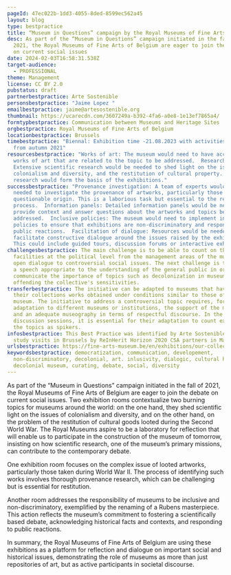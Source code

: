 ```yaml
---
pageId: 47ec022b-1dd3-4055-8ded-8599ec562a45
layout: blog
type: bestpractice
title: “Museum in Questions” campaign by the Royal Museums of Fine Arts of Belgium
desc: As part of the “Museum in Questions” campaign initiated in the fall of
  2021, the Royal Museums of Fine Arts of Belgium are eager to join the debate
  on current social issues
date: 2024-02-03T16:58:31.538Z
target-audience:
  - PROFESSIONAL
theme: Management
license: CC BY 2.0
pubstatus: draft
partnerbestpractice: Arte Sostenible
personsbestpractice: "Jaime Lopez "
emailbestpractice: jaime@artesostenible.org
thumbnail: https://ucarecdn.com/3607249a-b392-4fa6-a0e8-1e13ef7865a4/
formtypbestpractice: Communication between Museums and Heritage Sites
orgbestpractice: Royal Museums of Fine Arts of Belgium
locationbestpractice: Brussels
timebestpractice: "Biennal: Exhibition time -21.08.2023 with activities starting
  from autumn 2021"
resourcesbestpractice: "Works of art: The museum would need to have access to
  works of art that are related to the topic to be addressed.  Research:
  Extensive scientific research would be needed to shed light on the issues of
  colonialism and diversity, and the restitution of cultural property. This
  research would form the basis of the exhibitions."
successbestpractice: "Provenance investigation: A team of experts would be
  needed to investigate the provenance of artworks, particularly those of
  questionable origin. This is a laborious task but essential to the restitution
  process.  Information panels: Detailed information panels would be needed to
  provide context and answer questions about the artworks and topics being
  addressed.  Inclusive policies: The museum would need to implement inclusive
  policies to ensure that exhibitions are non-discriminatory and responsive to
  public reactions.  Facilitation of dialogue: Resources would be needed to
  facilitate constructive dialogue around the issues raised by the exhibitions.
  This could include guided tours, discussion forums or interactive exhibits."
challengesbestpractice: The main challenge is to be able to count on the
  facilities at the political level from the management areas of the museums to
  open dialogue to controversial social issues. The next challenge is to design
  a speech appropriate to the understanding of the general public in order to
  communicate the importance of topics such as decolonization in museums without
  offending the collective's sensitivities.
transferbestpractice: The initiative can be adapted to museums that have in
  their collections works obtained under conditions similar to those of this
  museum. The initiative to address a controversial topic requires, for its
  adaptation to different museums or institutions, the support of the management
  and an adequate museography in terms of respectful discourse. In the case of
  discussion sessions, it is essential for their adaptation to count experts on
  the topics as spikers.
infosbestpractice: This Best Practice was identified by Arte Sostenible during
  study visits in Brussels by ReInHerit Horizon 2020 CSA partners in May 2023.
urlsbestpractice: https://fine-arts-museum.be/en/exhibitions/our-collection-in-question
keywordsbestpractice: democratization, communication, developement,
  non-discriminatory, decolonial, art. inlusivity, dialogic, cultural heritage,
  decolonial museum, curating, debate, social, diversity
---
```

As part of the “Museum in Questions” campaign initiated in the fall of 2021, the Royal Museums of Fine Arts of Belgium are eager to join the debate on current social issues. Two exhibition rooms contextualize two burning topics for museums around the world: on the one hand, they shed scientific light on the issues of colonialism and diversity, and on the other hand, on the problem of the restitution of cultural goods looted during the Second World War. The Royal Museums aspire to be a laboratory for reflection that will enable us to participate in the construction of the museum of tomorrow, insisting on how scientific research, one of the museum’s primary missions, can contribute to the contemporary debate.

One exhibition room focuses on the complex issue of looted artworks, particularly those taken during World War II. The process of identifying such works involves thorough provenance research, which can be challenging but is essential for restitution.

Another room addresses the responsibility of museums to be inclusive and non-discriminatory, exemplified by the renaming of a Rubens masterpiece. This action reflects the museum’s commitment to fostering a scientifically based debate, acknowledging historical facts and contexts, and responding to public reactions.

In summary, the Royal Museums of Fine Arts of Belgium are using these exhibitions as a platform for reflection and dialogue on important social and historical issues, demonstrating the role of museums as more than just repositories of art, but as active participants in societal discourse.
